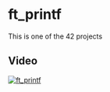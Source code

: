 # ft_printf
This is one of the 42 projects

## Video

[![ft_printf](https://img.youtube.com/vi/8Z_ve8TJcfo/maxresdefault.jpg)](https://www.youtube.com/watch?v=8Z_ve8TJcfo)
